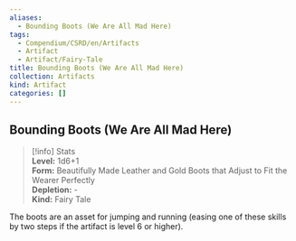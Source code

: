 ```yaml
---
aliases:
  - Bounding Boots (We Are All Mad Here)
tags:
  - Compendium/CSRD/en/Artifacts
  - Artifact
  - Artifact/Fairy-Tale
title: Bounding Boots (We Are All Mad Here)
collection: Artifacts
kind: Artifact
categories: []
---
```

## Bounding Boots (We Are All Mad Here)  
>[!info] Stats  
> **Level:** 1d6+1  
> **Form:** Beautifully Made Leather and Gold Boots that Adjust to Fit the Wearer Perfectly  
> **Depletion:** -  
> **Kind:** Fairy Tale
  
The boots are an asset for jumping and running (easing one of these skills by two steps if the artifact is level 6 or higher).